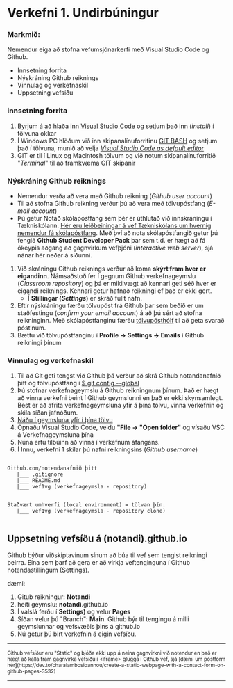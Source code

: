 # Verkefni 1. Undirbúningur 

### Markmið:
Nemendur eiga að stofna vefumsjónarkerfi með Visual Studio Code og Github. 

- Innsetning forrita
- Nýskráning Github reiknings
- Vinnulag og verkefnaskil
- Uppsetning vefsíðu

### innsetning forrita

1. Byrjum á að hlaða inn [Visual Studio Code](https://code.visualstudio.com/) og setjum það inn (_install_) í tölvuna okkar
2. Í Windows PC hlöðum við inn skipanalínuforritinu [GIT BASH](https://git-scm.com/) og setjum það í tölvuna, munið að velja [_Visual Studio Code as default editor_](https://vefgrunnur.github.io/verkefnaskil/git_innsetning.html)
3. GIT er til í Linux og Macintosh tölvum og við notum skipanalínuforritið "_Terminal_" til að framkvæma GIT skipanir


### Nýskráning Github reiknings

* Nemendur verða að vera með Github reikning (_Github user account_)
* Til að stofna Github reikning verður þú að vera með tölvupóstfang (_E-mail account_)
* Þú getur Notað skólapóstfang sem þér er úthlutað við innskráningu í Tækniskólann. [Hér eru leiðbeiningar á vef Tækniskólans um hvernig nemendur fá skólapóstfang](https://tskoli.is/nethjalp/um-skolanetfang/). Með því að nota skólapóstfangið getur þú fengið **Github Student Developer Pack** þar sem t.d. er hægt að fá ókeypis aðgang að gagnvirkum vefþjóni (_interactive web server_), sjá nánar hér neðar á síðunni.

1. Við skráningu Github reiknings verður að koma **skýrt fram hver er eigandinn**. Námsaðstoð fer í gegnum Github verkefnageymslu (_Classroom repository_) og þá er mikilvægt að kennari geti séð hver er eigandi reiknings. Kennari getur hafnað reikningi ef það er ekki gert.
    * Í **Stillingar (_Settings_)** er skráð fullt nafn.
1. Eftir nýskráningu færðu tölvupóst frá Github þar sem beðið er um staðfestingu (_confirm your email account_) á að þú sért að stofna reikninginn. Með skólapóstfanginu færðu [tölvupósthólf](https://outlook.office.com/mail/) til að geta svarað póstinum. 
1. Bættu við tölvupóstfanginu í **Profile -> Settings -> Emails** í Github reikningi þínum 

### Vinnulag og verkefnaskil

1. Til að Git geti tengst við Github þá verður að skrá Github notandanafnið þitt og tölvupóstfang í [$ git config --global](https://vefgrunnur.github.io/verkefnaskil/git_innsetning.html) 
1. Þú stofnar verkefnageymslu á Github reikningnum þínum. Það er hægt að vinna verkefni beint í Github geymslunni en það er ekki skynsamlegt.  Best er að afrita verkefnageymsluna yfir á þína tölvu, vinna verkefnin og skila síðan jafnóðum.
1. [Náðu í geymsluna yfir í þína tölvu](https://vefgrunnur.github.io/verkefnaskil/git_verklag.html)
1. Opnaðu Visual Studio Code, veldu **"File -> "Open folder"** og vísaðu VSC á Verkefnageymsluna þína 
1. Núna ertu tilbúinn að vinna í verkefnum áfangans.
1. Í Innu, verkefni 1 skilar þú nafni reikningsins (_Github username_)

```

Github.com/notendanafnið þitt
   |___ .gitignore
   |___ README.md
   |___ vef1vg (verkefnageymsla - repository)

       
Staðvært umhverfi (local environment) = tölvan þín.
   |___	vef1vg (verkefnageymsla - repository clone)
   
```

## Uppsetning vefsíðu á (notandi).github.io  

Github býður viðskiptavinum sínum að búa til vef sem tengist reikningi þeirra. Eina sem þarf að gera er að virkja veftenginguna í Github notendastillingum (Settings). 

dæmi:  
1.	Gitub reikningur: **Notandi** 
1.	heiti geymslu: **notandi**.github.io
1.	Í valslá ferðu í **Settings)** og velur **Pages**
1. Síðan velur þú "Branch": **Main**. Github býr til tengingu á milli geymslunnar og vefsvæðis þins á github.io 
1.	Nú getur þú birt verkefnin á eigin vefsíðu.


<hr>
<small>
Github vefsíður eru "Static" og bjóða ekki upp á neina gagnvirkni við notendur en það er hægt að kalla fram gagnvirka vefsíðu í &lt;iframe> glugga í Github vef, sjá  [dæmi um póstform hér](https://dev.to/charalambosioannou/create-a-static-webpage-with-a-contact-form-on-github-pages-3532)
</small>
<hr>
